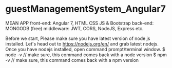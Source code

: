 # guestManagementSystem_Angular7
MEAN APP
front-end: Angular 7, HTML CSS JS & Bootstrap
back-end: MONGODB (free)
middleware: JWT, CORS, NodeJS, Express etc.

Before we start, Please make sure you have latest version of node js installed.
Let's head out to https://nodejs.org/en/ and grab latest nodejs.
Once you have nodejs installed, open command prompt/terminal window.
$ node -v // make sure, this command comes back with a node version
$ npm -v // make sure, this command comes back with a npm version


